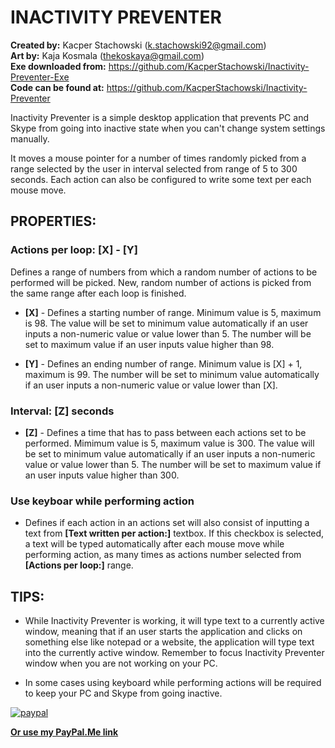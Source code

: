 <h1>INACTIVITY PREVENTER</h1>

<strong>Created by:</strong> Kacper Stachowski (k.stachowski92@gmail.com)</br>
<strong>Art by:</strong> Kaja Kosmala (thekoskaya@gmail.com)</br>
<strong>Exe downloaded from:</strong> https://github.com/KacperStachowski/Inactivity-Preventer-Exe</br>
<strong>Code can be found at:</strong> https://github.com/KacperStachowski/Inactivity-Preventer


Inactivity Preventer is a simple desktop application that prevents PC and Skype from going into inactive state when you can't change system settings manually.

It moves a mouse pointer for a number of times randomly picked from a range selected by the user in interval selected from range of 5 to 300 seconds. Each action can also be configured to write some text per each mouse move.


<h2>PROPERTIES:</h2>

<h3>Actions per loop: [X] - [Y] </h3>
Defines a range of numbers from which a random number of actions to be performed will be picked. New, random number of actions is picked from the same range after each loop is finished.

* <strong>[X]</strong> - Defines a starting number of range. Minimum value is 5, maximum is 98. The value will be set to minimum value automatically if an user inputs a non-numeric value or value lower than 5. The number will be set to maximum value if an user inputs value higher than 98.

* <strong>[Y]</strong> - Defines an ending number of range. Minimum value is [X] + 1, maximum is 99. The number will be set to minimum value automatically if an user inputs a non-numeric value or value lower than [X].


<h3>Interval: [Z] seconds</h3>

* <strong>[Z]</strong> - Defines a time that has to pass between each actions set to be performed. Mimimum value is 5, maximum value is 300. The value will be set to minimum value automatically if an user inputs a non-numeric value or value lower than 5. The number will be set to maximum value if an user inputs value higher than 300.

<h3>Use keyboar while performing action</h4>

* Defines if each action in an actions set will also consist of inputting a text from <strong>[Text written per action:]</strong> textbox. If this checkbox is selected, a text will be typed automatically after each mouse move while performing action, as many times as actions number selected from <strong>[Actions per loop:]</strong> range.

<h2>TIPS:</h2>

* While Inactivity Preventer is working, it will type text to a currently active window, meaning that if an user starts the application and clicks on something else like notepad or a website, the application will type text into the currently active window. Remember to focus Inactivity Preventer window when you are not working on your PC. 

* In some cases using keyboard while performing actions will be required to keep your PC and Skype from going inactive.

[![paypal](https://lh3.googleusercontent.com/ZGKHKjiV5g0khIHuDyUeIKUt3xbkCpT4EsZiWmPU2DDgCqCWtDD6Aggzo6gGYBK2gB-p43lkysXqw1tDPLT_GL_vIFV7GDqBVdi79XdtZUmGHc5_JnOhjY6b3MsX8p7QcRxHNuOkNTvDlkWb05as5H_mqrpQbSJx-mQS9rEBpDnNh6UozRsEARyxrLo28TG4tJ1OaUDhfwuwZjF5Dr0AkgbPnh_v1fa_S6MgHwTt-gAaV3Tcy8fCjgEYf76FNhWWPctxfyA2ZxIDJ271QDRlSZf4A-67zSgntGwwJ25TLIrsLGer7ztp7lVjj0e_2KTfELlyqmZqqFOmlVy0biKE7eFSoUqXNGNlNVk33702et2oKIcfdiUzdkmYSkcRQFRA-qV57_NBAokPkA8ZDxvtDU4nlOD85NDp-L3dEJXzN__iGSj3okX1ZBuy0fmvgJJyYDT2CXCaQ2ocwC76yJWHT6vKTP1aosRGgSwVnF0G0FQQ0-V2DFjjP1mN7rEu5pO6PyX3xp-_AqvHOc-gkIIKAhROeSPp3Iv3Ep7n3GZjBPQ_sv4fV0JhaHLWK_O85EDRs3b08B-yFc5kweRKjMWd_Fn57XNmMEYJzPKHOMwcb1WiuinxzW9o3SWsFK3Vtg=w442-h150-no)](https://www.paypal.com/cgi-bin/webscr?cmd=_s-xclick&hosted_button_id=TH8RRMKGP7GZN)

<strong><a href="https://www.paypal.me/KacperStachowski">Or use my PayPal.Me link</a></strong>
